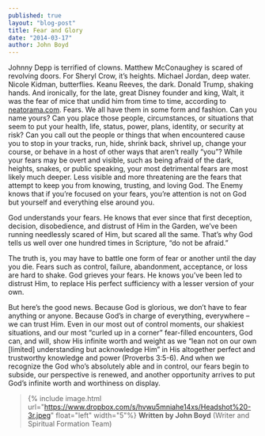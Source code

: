 ```yaml
---
published: true
layout: "blog-post"
title: Fear and Glory
date: "2014-03-17"
author: John Boyd
---
```


Johnny Depp is terrified of clowns.  Matthew McConaughey is scared of revolving doors.  For Sheryl Crow, it’s heights.  Michael Jordan, deep water.  Nicole Kidman, butterflies.  Keanu Reeves, the dark.  Donald Trump, shaking hands.  And ironically, for the late, great Disney founder and king, Walt, it was the fear of mice that undid him from time to time, according to [neatorama.com](http://www.neatorama.com/).   Fears.  We all have them in some form and fashion.  Can you name yours?  Can you place those people, circumstances, or situations that seem to put your health, life, status, power, plans, identity, or security at risk?  Can you call out the people or things that when encountered cause you to stop in your tracks, run, hide, shrink back, shrivel up, change your course, or behave in a host of other ways that aren’t really “you”?   While your fears may be overt and visible, such as being afraid of the dark, heights, snakes, or public speaking, your most detrimental fears are most likely much deeper.  Less visible and more threatening are the fears that attempt to keep you from knowing, trusting, and loving God.  The Enemy knows that if you’re focused on your fears, you’re attention is not on God but yourself and everything else around you.  

God understands your fears.  He knows that ever since that first deception, decision, disobedience, and distrust of Him in the Garden, we’ve been running needlessly scared of Him, but scared all the same.   That’s why God tells us well over one hundred times in Scripture, “do not be afraid.”  

The truth is, you may have to battle one form of fear or another until the day you die.  Fears such as control, failure, abandonment, acceptance, or loss are hard to shake.  God grieves your fears.  He knows you’ve been led to distrust Him, to replace His perfect sufficiency with a lesser version of your own.  

But here’s the good news.  Because God is glorious, we don’t have to fear anything or anyone.  Because God’s in charge of everything, everywhere – we can trust Him.  Even in our most out of control moments, our shakiest situations, and our most “curled up in a corner” fear-filled encounters, God can, and will, show His infinite worth and weight as we “lean not on our own [limited] understanding but acknowledge Him” in His altogether perfect and trustworthy knowledge and power (Proverbs 3:5-6).  And when we recognize the God who’s absolutely able and in control, our fears begin to subside, our perspective is renewed, and another opportunity arrives to put God’s infinite worth and worthiness  on display.

>{% include image.html url="https://www.dropbox.com/s/hvwu5mniahe14xs/Headshot%20-3r.jpeg" float="left" width="5"%} **Written by John Boyd**  (Writer and Spiritual Formation Team)